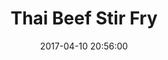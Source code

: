 ---
layout: post
title:  "Thai Beef Stir Fry"
date:   2017-04-10 20:56:00
categories: 
image: http://placehold.it/300x300

description: A simple, quick thai beef stir fry. The veg here can be substituted or added to depending on what you have lying around or what you prefer. 

steps: 
 - Fry the beef, ginger, chilli and coriander together
 - When the beef is nearly cooked, add the bean sprouts and some soy and fry for aprox 30 seconds
 - Put aside and wipe wok
 - Add some more oil to the wok
 - Fry the spring onions and the mushrooms for a few minutes
 - Add the peppers, mangetout and fry for a few more minutes
 - Add the cooked beef
 - Add soy sauce, a tablespoon of oyster sauce and a teaspoon of sugar
 - add the juice of lime just before serving

ingredients: 
 - one red pepper
 - one green pepper
 - bean sprouts
 - soy sauce
 - Oyster Sauce
 - beef
 - mangetout
 - ginger
 - garlic
 - chilli pepper
 - spring onions
 - corriander
 - mushrooms
 - Salt
 - pepper
 - sugar
---